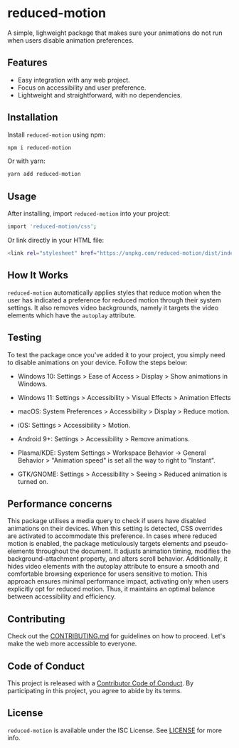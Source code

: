 # reduced-motion

A simple, lighweight package that makes sure your animations do not run when users disable animation preferences.

## Features

- Easy integration with any web project.
- Focus on accessibility and user preference.
- Lightweight and straightforward, with no dependencies.

## Installation

Install `reduced-motion` using npm:

```bash
npm i reduced-motion

```

Or with yarn:

```bash
yarn add reduced-motion

```

## Usage

After installing, import `reduced-motion` into your project:

```bash
import 'reduced-motion/css';
```

Or link directly in your HTML file:

```bash
<link rel="stylesheet" href="https://unpkg.com/reduced-motion/dist/index.min.css" />

```

## How It Works

`reduced-motion` automatically applies styles that reduce motion when the user has indicated a preference for reduced motion through their system settings. It also removes video backgrounds, namely it targets the video elements which have the `autoplay` attribute.

## Testing

To test the package once you've added it to your project, you simply need to disable animations on your device. Follow the steps below:

- Windows 10: Settings > Ease of Access > Display > Show animations in Windows.
- Windows 11: Settings > Accessibility > Visual Effects > Animation Effects
- macOS: System Preferences > Accessibility > Display > Reduce motion.

- iOS: Settings > Accessibility > Motion.
- Android 9+: Settings > Accessibility > Remove animations.

- Plasma/KDE: System Settings > Workspace Behavior -> General Behavior > "Animation speed" is set all the way to right to "Instant".
- GTK/GNOME: Settings > Accessibility > Seeing > Reduced animation is turned on.

## Performance concerns

This package utilises a media query to check if users have disabled animations on their devices. When this setting is detected, CSS overrides are activated to accommodate this preference. In cases where reduced motion is enabled, the package meticulously targets elements and pseudo-elements throughout the document. It adjusts animation timing, modifies the background-attachment property, and alters scroll behavior. Additionally, it hides video elements with the autoplay attribute to ensure a smooth and comfortable browsing experience for users sensitive to motion. This approach ensures minimal performance impact, activating only when users explicitly opt for reduced motion. Thus, it maintains an optimal balance between accessibility and efficiency.

## Contributing

Check out the [CONTRIBUTING.md](https://github.com/lucianmurmurache/reduced-motion/blob/main/CONTRIBUTING.md) for guidelines on how to proceed. Let's make the web more accessible to everyone.

## Code of Conduct

This project is released with a [Contributor Code of Conduct](https://github.com/lucianmurmurache/reduced-motion/blob/main/CODE_OF_CONDUCT.md). By participating in this project, you agree to abide by its terms.

## License

`reduced-motion` is available under the ISC License. See [LICENSE](https://github.com/lucianmurmurache/reduced-motion/blob/main/LICENSE) for more info.
